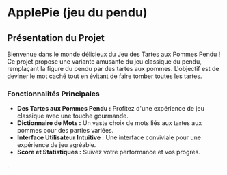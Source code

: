 # ApplePie (jeu du pendu)

## Présentation du Projet

Bienvenue dans le monde délicieux du Jeu des Tartes aux Pommes Pendu ! Ce projet propose une variante amusante du jeu classique du pendu, remplaçant la figure du pendu par des tartes aux pommes. L'objectif est de deviner le mot caché tout en évitant de faire tomber toutes les tartes.

### Fonctionnalités Principales

- **Des Tartes aux Pommes Pendu :** Profitez d'une expérience de jeu classique avec une touche gourmande.
- **Dictionnaire de Mots :** Un vaste choix de mots liés aux tartes aux pommes pour des parties variées.
- **Interface Utilisateur Intuitive :** Une interface conviviale pour une expérience de jeu agréable.
- **Score et Statistiques :** Suivez votre performance et vos progrès.

.
